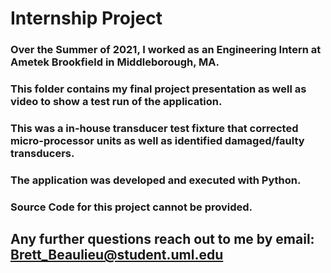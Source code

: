 # Internship Project
### Over the Summer of 2021, I worked as an Engineering Intern at Ametek Brookfield in Middleborough, MA. 
### This folder contains my final project presentation as well as video to show a test run of the application.
### This was a in-house transducer test fixture that corrected micro-processor units as well as identified damaged/faulty transducers.
### The application was developed and executed with Python.

### Source Code for this project cannot be provided.

## Any further questions reach out to me by email: Brett_Beaulieu@student.uml.edu
